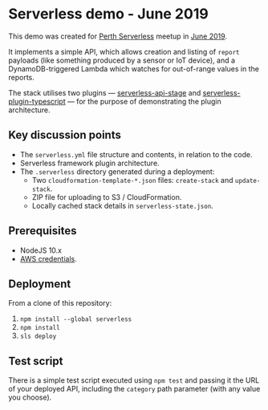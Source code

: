 # Serverless demo - June 2019

This demo was created for [Perth Serverless](https://www.meetup.com/Perth-Serverless/) meetup in [June 2019](https://www.meetup.com/Perth-Serverless/events/262089039/).

It implements a simple API, which allows creation and listing of `report` payloads (like something produced by a sensor or IoT device), and a DynamoDB-triggered Lambda which watches for out-of-range values in the reports.

The stack utilises two plugins &mdash; [serverless-api-stage](https://github.com/leftclickben/serverless-api-stage) and [serverless-plugin-typescript](https://github.com/prisma/serverless-plugin-typescript) &mdash; for the purpose of demonstrating the plugin architecture.

## Key discussion points

* The `serverless.yml` file structure and contents, in relation to the code.
* Serverless framework plugin architecture.
* The `.serverless` directory generated during a deployment:
  * Two `cloudformation-template-*.json` files: `create-stack` and `update-stack`.
  * ZIP file for uploading to S3 / CloudFormation.
  * Locally cached stack details in `serverless-state.json`.

## Prerequisites

* NodeJS 10.x
* [AWS credentials](https://docs.aws.amazon.com/sdk-for-javascript/v2/developer-guide/setting-credentials-node.html).

## Deployment

From a clone of this repository:

1. `npm install --global serverless`
2. `npm install`
3. `sls deploy`

## Test script

There is a simple test script executed using `npm test` and passing it the URL of your deployed API, including the `category` path parameter (with any value you choose).

